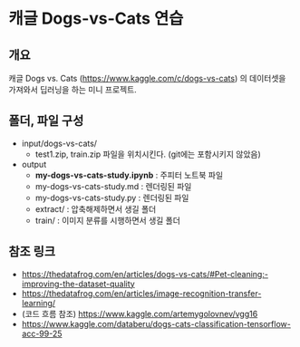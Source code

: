 # 캐글 Dogs-vs-Cats 연습

## 개요

캐글 Dogs vs. Cats (https://www.kaggle.com/c/dogs-vs-cats) 의 데이터셋을 가져와서 딥러닝을 하는 미니 프로젝트.





## 폴더, 파일 구성

* input/dogs-vs-cats/
  * test1.zip, train.zip 파일을 위치시킨다. (git에는 포함시키지 않았음)
* output
  * **my-dogs-vs-cats-study.ipynb** : 주피터 노트북 파일
  * my-dogs-vs-cats-study.md : 렌더링된 파일
  * my-dogs-vs-cats-study.py : 렌더링된 파일
  * extract/ : 압축해제하면서 생길 폴더
  * train/ : 이미지 분류를 시행하면서 생길 폴더





## 참조 링크

* https://thedatafrog.com/en/articles/dogs-vs-cats/#Pet-cleaning:-improving-the-dataset-quality
* https://thedatafrog.com/en/articles/image-recognition-transfer-learning/
* (코드 흐름 참조) https://www.kaggle.com/artemygolovnev/vgg16
* https://www.kaggle.com/databeru/dogs-cats-classification-tensorflow-acc-99-25